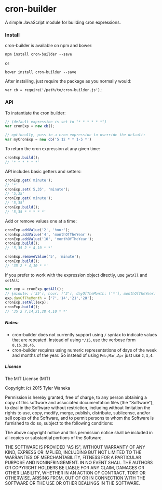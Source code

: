 # cron-builder
A simple JavaScript module for building cron expressions.

### Install
cron-builder is available on npm and bower:
```
npm install cron-builder --save
```
or
```
bower install cron-builder --save
```

After installing, just require the package as you normally would:
```
var cb = require('/path/to/cron-builder.js');
```



### API
To instantiate the cron builder:

```JavaScript
// (default expression is set to "* * * * * *")
var cronExp = new cb();

// optionally, pass in a cron expression to override the default:
var myCronExp = new cb('5 12 * * 1-5 *')
```

To return the cron expression at any given time:
```JavaScript
cronExp.build();
// '* * * * * *'
```

API includes basic getters and setters:
```JavaScript
cronExp.get('minute');
// '*'
cronExp.set('5,35', 'minute');
// '5,35'
cronExp.get('minute');
// '5,35'
cronExp.build();
// '5,35 * * * * *'
```

Add or remove values one at a time:
```JavaScript
cronExp.addValue('2', 'hour');
cronExp.addValue('4', 'monthOfTheYear');
cronExp.addValue('10', 'monthOfTheYear');
cronExp.build();
// '5,35 2 * 4,10 * *'

cronExp.removeValue('5', 'minute');
cronExp.build();
// '35 2 * 4,10 * *'
```

If you prefer to work with the expression object directly, use `getAll` and `setAll`:
```JavaScript
var exp = cronExp.getAll();
// {minute: ['35'], hour: ['2'], dayOfTheMonth: ['*'], monthOfTheYear: ['4','10'], ...}
exp.dayOfTheMonth = ['7','14','21','28'];
cronExp.setAll(exp);
cronExp.build();
// '35 2 7,14,21,28 4,10 * *'
```

##### Notes:
- cron-builder does not currently support using `/` syntax to indicate values that are repeated. Instead of using `*/15`, use the verbose form `0,15,30,45`.
- cron-builder requires using numeric representations of days of the week and months of the year. So instead of using `Feb,Mar,Apr` just use `2,3,4`.

##### License

The MIT License (MIT)

Copyright (c) 2015 Tyler Waneka

Permission is hereby granted, free of charge, to any person obtaining a copy
of this software and associated documentation files (the "Software"), to deal
in the Software without restriction, including without limitation the rights
to use, copy, modify, merge, publish, distribute, sublicense, and/or sell
copies of the Software, and to permit persons to whom the Software is
furnished to do so, subject to the following conditions:

The above copyright notice and this permission notice shall be included in all
copies or substantial portions of the Software.

THE SOFTWARE IS PROVIDED "AS IS", WITHOUT WARRANTY OF ANY KIND, EXPRESS OR
IMPLIED, INCLUDING BUT NOT LIMITED TO THE WARRANTIES OF MERCHANTABILITY,
FITNESS FOR A PARTICULAR PURPOSE AND NONINFRINGEMENT. IN NO EVENT SHALL THE
AUTHORS OR COPYRIGHT HOLDERS BE LIABLE FOR ANY CLAIM, DAMAGES OR OTHER
LIABILITY, WHETHER IN AN ACTION OF CONTRACT, TORT OR OTHERWISE, ARISING FROM,
OUT OF OR IN CONNECTION WITH THE SOFTWARE OR THE USE OR OTHER DEALINGS IN THE
SOFTWARE.